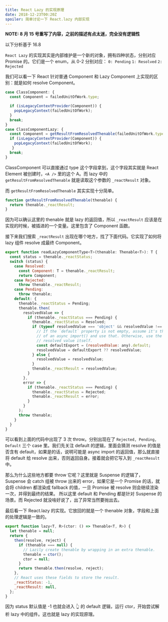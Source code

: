 ```yaml
---
title: React Lazy 的实现原理
date: 2018-12-23T00:20Z
spoiler: 简单讨论一下 React.lazy 内部实现
---
```


**NOTE: 8 月 15 号重写了内容，之前的描述有点太迷，完全没有逻辑性**

以下分析基于 16.8

`React Lazy` 的实现其实是内部维护是一个新的对象，拥有四种状态，分别对应 Promise 的。它们是一个 enum，从 0-2 分别对应：
`0: Pending`
`1: Resolved`
`2: Rejected`

我们可以看一下 React 针对普通 Component 和 Lazy Component 上实现的区别：就是如何 resolve Component。

```js
case ClassComponent: {
  const Component = failedUnitOfWork.type;

  if (isLegacyContextProvider(Component)) {
    popLegacyContext(failedUnitOfWork);
  }
  break;
}
case ClassComponentLazy: {
  const Component = getResultFromResolvedThenable(failedUnitOfWork.type);
  if (isLegacyContextProvider(Component)) {
    popLegacyContext(failedUnitOfWork);
   }
  break;
}
```

ClassComponent 可以直接通过 type 这个字段拿到，这个字段其实就是 React Element 被创建时，`<A />` 里的这个 A。而 lazy 中的 `getResultFromResolvedThenable` 就是读取这个参数的 `_reactResult` 对象。

而 `getResultFromResolvedThenable` 其实实现十分简单。

```js
function getResultFromResolvedThenable(thenable) {
  return thenable._reactResult;
}
```

因为可以确认这里的 thenable 就是 lazy 的返回值，所以 `_reactResult` 应该是在实现的时候，被插进的一个变量。这里包含了 Component 函数。

接下来我们搜索 `_reactResult` 出现在哪个地方，找了下面代码。它实现了如何将 lazy 组件 resolve 成最终 Component。

```js
export function readLazyComponentType<T>(thenable: Thenable<T>): T {
  const status = thenable._reactStatus;
  switch (status) {
    case Resolved:
      const Component: T = thenable._reactResult;
      return Component;
    case Rejected:
      throw thenable._reactResult;
    case Pending:
      throw thenable;
    default: {
      thenable._reactStatus = Pending;
      thenable.then(
        resolvedValue => {
          if (thenable._reactStatus === Pending) {
            thenable._reactStatus = Resolved;
            if (typeof resolvedValue === 'object' && resolvedValue !== null) {
              // If the `default` property is not empty, assume it's the result
              // of an async import() and use that. Otherwise, use the
              // resolved value itself.
              const defaultExport = (resolvedValue: any).default;
              resolvedValue = defaultExport ?? resolvedValue;
            } else {
              resolvedValue = resolvedValue;
            }
            thenable._reactResult = resolvedValue;
          }
        },
        error => {
          if (thenable._reactStatus === Pending) {
            thenable._reactStatus = Rejected;
            thenable._reactResult = error;
          }
        }
      );
      throw thenable;
    }
  }
}
```

可以看到上面的代码中出现了 3 次 throw。分别出现在了 `Rejected, Pending, Default` 三个 case 里。我们先关注 default 的逻辑，里面会猜测 resolve 的值是否含有 default，如果是的话，说明可能是 async import 的返回值，那么就直接将 default 给 resolve 出来，否则返回自身。接着就会把它写入到 `_reactResult` 中。

那么为什么这些地方都要 throw 它呢？这里就是 Suspense 的逻辑了，Suspense 会 catch 组被 throw 出来的 error，如果它是一个 Promise 的话，就会将 children 都渲染成 fallback 的值，一旦 Promise 被 resolve 则会继续渲染一次，并得到最终的结果。
所以这里 default 和 Pending 都是针对 Suspense 的场景。而 Rejected 就没啥好说了，出了异常当然要抛出去。

最后看一下 React.lazy 的实现。它放回的就是一个 thenable 对象，字段和上面的处理逻辑是一致的。

```js
export function lazy<T, R>(ctor: () => Thenable<T, R>) {
  let thenable = null;
  return {
    then(resolve, reject) {
      if (thenable === null) {
        // Lazily create thenable by wrapping in an extra thenable.
        thenable = ctor();
        ctor = null;
      }
      return thenable.then(resolve, reject);
    },
    // React uses these fields to store the result.
    _reactStatus: -1,
    _reactResult: null,
  };
}
```

因为 status 默认值是 -1 也就会进入 👆 的 default 逻辑，运行 ctor，开始尝试解析 lazy 中的组件。这也就是 lazy 的实现原理。
